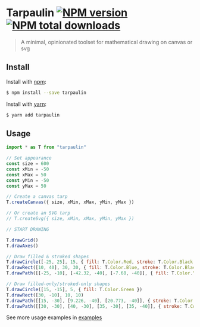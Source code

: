 # Tarpaulin [![NPM version](https://img.shields.io/npm/v/tarpaulin.svg?style=flat)](https://www.npmjs.com/package/tarpaulin) [![NPM total downloads](https://img.shields.io/npm/dt/tarpaulin.svg?style=flat)](https://npmjs.org/package/tarpaulin)

> A minimal, opinionated toolset for mathematical drawing on canvas or svg

## Install

Install with [npm](https://www.npmjs.com/):

```sh
$ npm install --save tarpaulin
```

Install with [yarn](https://yarnpkg.com):

```sh
$ yarn add tarpaulin
```

## Usage

```js
import * as T from "tarpaulin"

// Set appearance
const size = 600
const xMin = -50
const xMax = 50
const yMin = -50
const yMax = 50

// Create a canvas tarp
T.createCanvas({ size, xMin, xMax, yMin, yMax })

// Or create an SVG tarp
// T.createSvg({ size, xMin, xMax, yMin, yMax })

// START DRAWING

T.drawGrid()
T.drawAxes()

// Draw filled & stroked shapes
T.drawCircle([-25, 25], 15, { fill: T.Color.Red, stroke: T.Color.Black })
T.drawRect([10, 40], 30, 30, { fill: T.Color.Blue, stroke: T.Color.Black })
T.drawPath([[-25, -10], [-42.32, -40], [-7.68, -40]], { fill: T.Color.Yellow, stroke: T.Color.Black })

// Draw filled-only/stroked-only shapes
T.drawCircle([15, -15], 5, { fill: T.Color.Green })
T.drawRect([30, -10], 10, 10)
T.drawPath([[15, -30], [9.226, -40], [20.773, -40]], { stroke: T.Color.Black, closed: true })
T.drawPath([[30, -30], [40, -30], [35, -30], [35, -40]], { stroke: T.Color.Black, strokeWidth: 5 })
```

See more usage examples in [examples](examples/)
